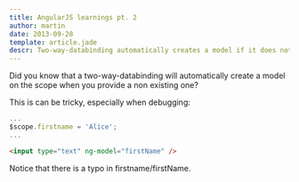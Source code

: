 ```yaml
---
title: AngularJS learnings pt. 2
author: martin
date: 2013-09-28
template: article.jade
descr: Two-way-databinding automatically creates a model if it does not exist
---
```

Did you know that a two-way-databinding will automatically create a model on the scope when you provide a non existing one?

This is can be tricky, especially when debugging:

```javascript
...
$scope.firstname = 'Alice';
...
```

```html
<input type="text" ng-model="firstName" />
```

Notice that there is a typo in firstname/firstName.